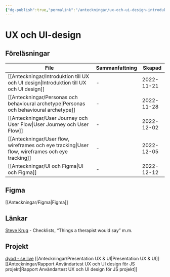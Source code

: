 ```yaml
---
{"dg-publish":true,"permalink":"/anteckningar/ux-och-ui-design-introduktion/"}
---
```



# UX och UI-design
## Föreläsningar
| File                                                                                               | Sammanfattning | Skapad     |
| -------------------------------------------------------------------------------------------------- | -------------- | ---------- |
| [[Anteckningar/Introduktion till UX och UI design\|Introduktion till UX och UI design]]         | \-             | 2022-11-21 |
| [[Anteckningar/Personas och behavioural archetype\|Personas och behavioural archetype]]         | \-             | 2022-11-28 |
| [[Anteckningar/User Journey och User Flow\|User Journey och User Flow]]                         | \-             | 2022-12-02 |
| [[Anteckningar/User flow, wireframes och eye tracking\|User flow, wireframes och eye tracking]] | \-             | 2022-12-05 |
| [[Anteckningar/UI och Figma\|UI och Figma]]                                                     | \-             | 2022-12-12 |

## Figma
[[Anteckningar/Figma\|Figma]]

## Länkar
[Steve Krug](https://sensible.com) - Checklists, “Things a therapist would say” m.m.

## Projekt
[dyod - se live](http://studentiths.se/marcus-oskarsson/hackaton/)
[[Anteckningar/Presentation UX & UI\|Presentation UX & UI]]
[[Anteckningar/Rapport Användartest UX och UI design för JS projekt\|Rapport Användartest UX och UI design för JS projekt]]
